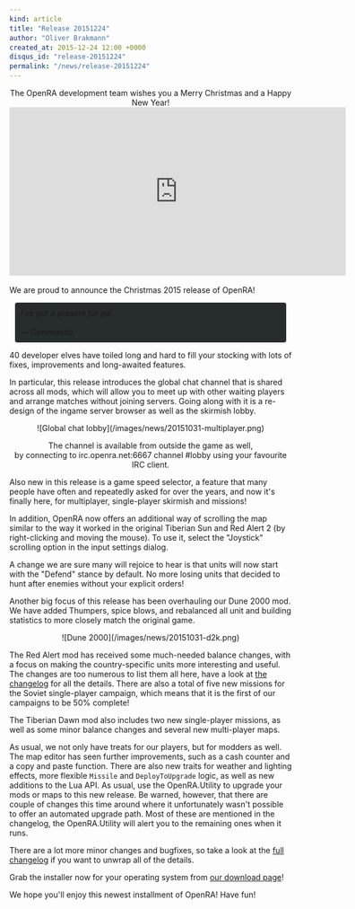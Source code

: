 ```yaml
---
kind: article
title: "Release 20151224"
author: "Oliver Brakmann"
created_at: 2015-12-24 12:00 +0000
disqus_id: "release-20151224"
permalink: "/news/release-20151224"
---
```


<div style="text-align:center" markdown="1">
The OpenRA development team wishes you a Merry Christmas and a Happy New Year!

<iframe src='https://gfycat.com/ifr/PastDelightfulIberianbarbel' frameborder='0' scrolling='no' width='600' height='300' style='-webkit-backface-visibility: hidden;-webkit-transform: scale(1);'></iframe>

</div>

We are proud to announce the Christmas 2015 release of OpenRA!

<div style="border-radius: 4px; background-color: #272d2c; padding:10px; margin:10px;">
<em>
I've got a present for ya!
</em><br /><br />
&mdash; Commando
</div>

40 developer elves have toiled long and hard to fill your stocking with lots of fixes, improvements and long-awaited features.

In particular, this release introduces the global chat channel that is shared across all mods, which will allow you to meet up with other waiting players and arrange matches without joining servers. Going along with it is a re-design of the ingame server browser as well as the skirmish lobby.

<div style="text-align:center" markdown="1">
![Global chat lobby](/images/news/20151031-multiplayer.png)
<p>
The channel is available from outside the game as well,<br/>by connecting to irc.openra.net:6667 channel #lobby using your favourite IRC client.
</p>
</div>

Also new in this release is a game speed selector, a feature that many people have often and repeatedly asked for over the years, and now it's finally here, for multiplayer, single-player skirmish and missions!

In addition, OpenRA now offers an additional way of scrolling the map similar to the way it worked in the original Tiberian Sun and Red Alert 2 (by right-clicking and moving the mouse). To use it, select the "Joystick" scrolling option in the input settings dialog.

A change we are sure many will rejoice to hear is that units will now start with the "Defend" stance by default. No more losing units that decided to hunt after enemies without your explicit orders!

Another big focus of this release has been overhauling our Dune 2000 mod.  We have added Thumpers, spice blows, and rebalanced all unit and 
building statistics to more closely match the original game.

<div style="text-align:center" markdown="1">
![Dune 2000](/images/news/20151031-d2k.png)
</div>

The Red Alert mod has received some much-needed balance changes, with a focus on making the country-specific units more interesting and useful. The changes are too numerous to list them all here, have a look at [the changelog](https://github.com/OpenRA/OpenRA/wiki/Changelog/9d09bd438465884fdeb11de66931a65d5fe5d6cc) for all the details. There are also a total of five new missions for the Soviet single-player campaign, which means that it is the first of our campaigns to be 50% complete!

The Tiberian Dawn mod also includes two new single-player missions, as well as some minor balance changes and several new multi-player maps.

As usual, we not only have treats for our players, but for modders as well. The map editor has seen further improvements, such as a cash counter and a copy and paste function. There are also new traits for weather and lighting effects, more flexible `Missile` and `DeployToUpgrade` logic, as well as new additions to the Lua API. As usual, use the OpenRA.Utility to upgrade your mods or maps to this new release. Be warned, however, that there are couple of changes this time around where it unfortunately wasn't possible to offer an automated upgrade path. Most of these are mentioned in the changelog, the OpenRA.Utility will alert you to the remaining ones when it runs.

There are a lot more minor changes and bugfixes, so take a look at the [full changelog](https://github.com/OpenRA/OpenRA/wiki/Changelog/9d09bd438465884fdeb11de66931a65d5fe5d6cc) if you want to unwrap all of the details.

Grab the installer now for your operating system from [our download page](/download/)!

We hope you'll enjoy this newest installment of OpenRA! Have fun!

